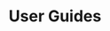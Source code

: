 ---
title: "User Guides"
keywords: 3cx, voip, pbx, telephony
description: Get oriented on some basics of Users.
---